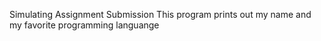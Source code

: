 Simulating Assignment Submission
This program prints out my name and my favorite programming languange

